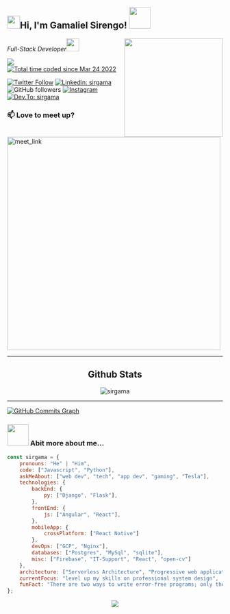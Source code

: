 <h2><img src="https://emojis.slackmojis.com/emojis/images/1531849430/4246/blob-sunglasses.gif?1531849430" width="30"/>Hi, I'm Gamaliel Sirengo! <img src="https://media.giphy.com/media/12oufCB0MyZ1Go/giphy.gif" width="50"></h2>
<img align='right' src="https://media.giphy.com/media/M9gbBd9nbDrOTu1Mqx/giphy.gif" width="230">
<p><em>Full-Stack Developer<img src="https://media.giphy.com/media/WUlplcMpOCEmTGBtBW/giphy.gif" width="30"> 
</em></p>
<img src="https://komarev.com/ghpvc/?username=sirgama&&style=flat-square" align="center" />
<a href="https://wakatime.com/@6f32531c-24ae-4645-900d-d2d5fede74a4"><img src="https://wakatime.com/badge/user/6f32531c-24ae-4645-900d-d2d5fede74a4.svg" alt="Total time coded since Mar 24 2022" /></a>

[![Twitter Follow](https://img.shields.io/badge/twitter-%2300acee.svg?&style=for-the-badge&logo=twitter&logoColor=white)](https://twitter.com/sir__gama)
[![Linkedin: sirgama](https://img.shields.io/badge/linkedin-%231E77B5.svg?&style=for-the-badge&logo=linkedin&logoColor=white )](https://www.linkedin.com/in/sirgama/)
![GitHub followers](https://img.shields.io/github/followers/sirgama?label=Follow&style=social)
[![Instagram](https://img.shields.io/badge/instagram-%23000000.svg?&style=for-the-badge&logo=instagram&logoColor=white)](https://instagram.com/sir_gamaliel/)
[![Dev.To: sirgama](https://img.shields.io/badge/dev.to-%2308090A.svg?&style=for-the-badge&logo=dev.to&logoColor=white)](https://www.dev.to/sirgama/)


### 📫 Love to meet up?



<a href="https://calendly.com/sirgama/30min" target="_blank"><img width="498" alt="meet_link" src="https://user-images.githubusercontent.com/15426564/144297439-f530f383-e73e-41e0-9914-a9b7d3f432e5.png"></a><hr>


<h2 align="center">Github Stats</h2>
<p align="center"><img align="center" src="https://github-readme-streak-stats.herokuapp.com/?user=sirgama&theme=tokyonight&" alt="sirgama" /></p><hr>
<a href="http://www.github.com/sirgama"><img src="https://activity-graph.herokuapp.com/graph?username=sirgama&bg_color=1c1917&color=ffffff&line=0891b2&point=ffffff&area_color=1c1917&area=true&hide_border=true&custom_title=GitHub%20Commits%20Graph" alt="GitHub Commits Graph" /></a>


### <img src="https://media.giphy.com/media/VgCDAzcKvsR6OM0uWg/giphy.gif" width="50"> Abit more about me...  

```javascript
const sirgama = {
    pronouns: "He" | "Him",
    code: ["Javascript", "Python"],
    askMeAbout: ["web dev", "tech", "app dev", "gaming", "Tesla"],
    technologies: {
        backEnd: {
            py: ["Django", "Flask"],
        },
        frontEnd: {
            js: ["Angular", "React"],
        },
        mobileApp: {
            crossPlatform: ["React Native"]
        },
        devOps: ["GCP", "Nginx"],
        databases: ["Postgres", "MySql", "sqlite"],
        misc: ["Firebase", "IT-Support", "React", "open-cv"]
    },
    architecture: ["Serverless Architecture", "Progressive web applications", "Single page applications"],
    currentFocus: "level up my skills on professional system design",
    funFact: "There are two ways to write error-free programs; only the third one works"
};
```



<!--START_SECTION:waka-->

<!--END_SECTION:waka-->

<div align="center"><img src="https://spotify-github-profile.vercel.app/api/view?uid=21thkcojvzpvx6vblxqnhxchy&cover_image=true&theme=default&bar_color_cover=false" /></div> 




